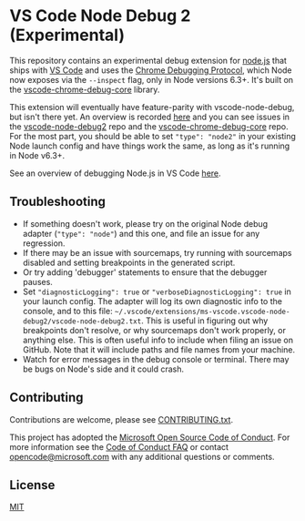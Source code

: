 # VS Code Node Debug 2 (Experimental)
This repository contains an experimental debug extension for [node.js](https://nodejs.org) that ships with [VS Code](https://code.visualstudio.com) and uses the [Chrome Debugging Protocol](https://chromedevtools.github.io/debugger-protocol-viewer/v8/), which Node now exposes via the `--inspect` flag, only in Node versions 6.3+. It's built on the [vscode-chrome-debug-core](https://github.com/Microsoft/vscode-chrome-debug-core) library.

This extension will eventually have feature-parity with vscode-node-debug, but isn't there yet. An overview is recorded [here](https://github.com/Microsoft/vscode-node-debug/issues/7) and you can see issues in the [vscode-node-debug2](https://github.com/Microsoft/vscode-node-debug2/issues) repo and the [vscode-chrome-debug-core](https://github.com/microsoft/vscode-chrome-debug-core/issues) repo. For the most part, you should be able to set `"type": "node2"` in your existing Node launch config and have things work the same, as long as it's running in Node v6.3+.

See an overview of debugging Node.js in VS Code [here](https://code.visualstudio.com/docs/editor/debugging).

## Troubleshooting
* If something doesn't work, please try on the original Node debug adapter (`"type": "node"`) and this one, and file an issue for any regression.
* If there may be an issue with sourcemaps, try running with sourcemaps disabled and setting breakpoints in the generated script.
* Or try adding 'debugger' statements to ensure that the debugger pauses.
* Set `"diagnosticLogging": true` or `"verboseDiagnosticLogging": true` in your launch config. The adapter will log its own diagnostic info to the console, and to this file: `~/.vscode/extensions/ms-vscode.vscode-node-debug2/vscode-node-debug2.txt`. This is useful in figuring out why breakpoints don't resolve, or why sourcemaps don't work properly, or anything else. This is often useful info to include when filing an issue on GitHub. Note that it will include paths and file names from your machine.
* Watch for error messages in the debug console or terminal. There may be bugs on Node's side and it could crash.

## Contributing
Contributions are welcome, please see [CONTRIBUTING.txt](https://github.com/Microsoft/vscode-node-debug2/blob/master/CONTRIBUTING.txt).

This project has adopted the [Microsoft Open Source Code of Conduct](https://opensource.microsoft.com/codeofconduct/). For more information see the [Code of Conduct FAQ](https://opensource.microsoft.com/codeofconduct/faq/) or contact [opencode@microsoft.com](https://github.com/Microsoft/vscode-node-debug2/blob/master/mailto:opencode@microsoft.com) with any additional questions or comments.

## License
[MIT](https://github.com/Microsoft/vscode-node-debug2/blob/master/LICENSE.txt)
